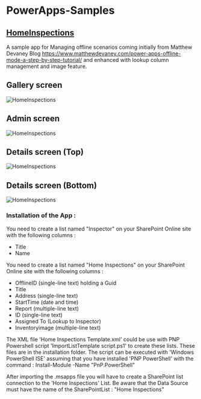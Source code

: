 # PowerApps-Samples
## [HomeInspections](https://github.com/MichelLaplane/PowerApps-Samples/tree/main/HomeInspections)

A sample app for Managing offline scenarios coming initially from Matthew Devaney Blog https://www.matthewdevaney.com/power-apps-offline-mode-a-step-by-step-tutorial/ and enhanced with lookup column management and image feature.

## Gallery screen

![HomeInspections](https://github.com/MichelLaplane/PowerApps-Samples/raw/main/HomeInspections/Images/Gallery%20Browse.png)


## Admin screen

![HomeInspections](https://github.com/MichelLaplane/PowerApps-Samples/raw/main/HomeInspections/Images/Admin%20screen%2002.png)

## Details screen (Top)

![HomeInspections](https://github.com/MichelLaplane/PowerApps-Samples/raw/main/HomeInspections/Images/Details%2001.png)

## Details screen (Bottom)

![HomeInspections](https://github.com/MichelLaplane/PowerApps-Samples/raw/main/HomeInspections/Images/Details%2002.png)

### Installation of the App :

You need to create a list named "Inspector" on your SharePoint Online site with the following columns :
  - Title
  - Name

You need to create a list named "Home Inspections" on your SharePoint Online site with the following columns :

  - OfflineID (single-line text) holding a Guid
  - Title
  - Address (single-line text)
  - StartTime (date and time)
  - Report (multiple-line text)
  - ID (single-line text)
  - Assigned To (Lookup to Inspector)
  - Inventoryimage (multiple-line text)

The XML file 'Home Inspections Template.xml' could be use with PNP Powershell script 'ImportListTemplate script.ps1' to create these lists.
These files are in the installation folder.
The script can be executed with 'Windows PowerShell ISE' assuming that you have installed 'PNP PowerShell' with the command :
  Install-Module -Name "PnP.PowerShell"

After importing the .msapps file you will have to create a SharePoint list connection to the 'Home Inspections' List. 
Be aware that the Data Source must have the name of the SharePointList :  "Home Inspections"






